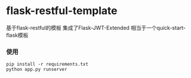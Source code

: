 # flask-restful-template
基于flask-restful的模板 集成了Flask-JWT-Extended
相当于一个quick-start-flask模板
### 使用
    pip install -r requirements.txt
    python app.py runserver

